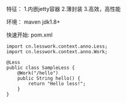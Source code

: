 
特征：
    1.内嵌jetty容器
    2.薄封装
    3.高效，高性能

环境：
	maven
	jdk1.8+

快速开始:
	pom.xml
	
	import cn.lesswork.context.anno.Less;
	import cn.lesswork.context.anno.Work;

	@Less
	public class SampleLess {
		@Work("/hello")
		public String hello() {
			return "Hello less!";
		}
	}
